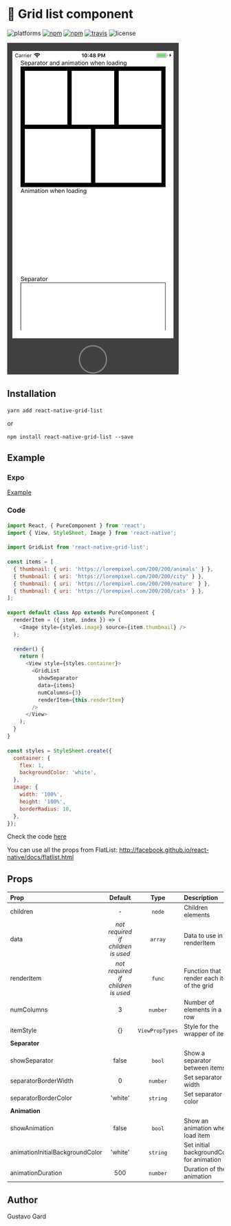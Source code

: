 # :foggy: Grid list component

![platforms](https://img.shields.io/badge/platforms-Android%20|%20iOS-brightgreen.svg)
[![npm](https://img.shields.io/npm/v/react-native-grid-list.svg)](https://www.npmjs.com/package/react-native-grid-list)
[![npm](https://img.shields.io/npm/dm/react-native-grid-list.svg)](https://www.npmjs.com/package/react-native-grid-list)
[![travis](https://travis-ci.org/gusgard/react-native-grid-list.svg?branch=master)](https://travis-ci.org/gusgard/react-native-grid-list)
![license](https://img.shields.io/npm/l/react-native-grid-list.svg)

![Demo](./demo.gif)

## Installation

```
yarn add react-native-grid-list
```

or

```
npm install react-native-grid-list --save
```

## Example

### Expo

[Example](https://snack.expo.io/@gusgard/react-native-grid-list)

### Code

```js
import React, { PureComponent } from 'react';
import { View, StyleSheet, Image } from 'react-native';

import GridList from 'react-native-grid-list';

const items = [
  { thumbnail: { uri: 'https://lorempixel.com/200/200/animals' } },
  { thumbnail: { uri: 'https://lorempixel.com/200/200/city' } },
  { thumbnail: { uri: 'https://lorempixel.com/200/200/nature' } },
  { thumbnail: { uri: 'https://lorempixel.com/200/200/cats' } },
];

export default class App extends PureComponent {
  renderItem = ({ item, index }) => (
    <Image style={styles.image} source={item.thumbnail} />
  );

  render() {
    return (
      <View style={styles.container}>
        <GridList
          showSeparator
          data={items}
          numColumns={3}
          renderItem={this.renderItem}
        />
      </View>
    );
  }
}

const styles = StyleSheet.create({
  container: {
    flex: 1,
    backgroundColor: 'white',
  },
  image: {
    width: '100%',
    height: '100%',
    borderRadius: 10,
  },
});
```

Check the code [here](./example/README.md)

You can use all the props from FlatList:
http://facebook.github.io/react-native/docs/flatlist.html

## Props

| Prop                            |              Default               |      Type       | Description                                |
| :------------------------------ | :--------------------------------: | :-------------: | :----------------------------------------- |
| children                        |                 -                  |     `node`      | Children elements                          |
| data                            | _not required if children is used_ |     `array`     | Data to use in renderItem                  |
| renderItem                      | _not required if children is used_ |     `func`      | Function that render each item of the grid |
| numColumns                      |                 3                  |    `number`     | Number of elements in a row                |
| itemStyle                       |                 {}                 | `ViewPropTypes` | Style for the wrapper of item              |
| **Separator**                   |
| showSeparator                   |               false                |     `bool`      | Show a separator between items             |
| separatorBorderWidth            |                 0                  |    `number`     | Set separator width                        |
| separatorBorderColor            |              'white'               |    `string`     | Set separator color                        |
| **Animation**                   |
| showAnimation                   |               false                |     `bool`      | Show an animation when load item           |
| animationInitialBackgroundColor |              'white'               |    `string`     | Set initial backgroundColor for animation  |
| animationDuration               |                500                 |    `number`     | Duration of the animation                  |

## Author

Gustavo Gard
